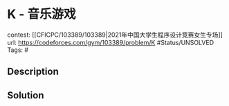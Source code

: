 # K - 音乐游戏

contest: [[CFICPC/103389/103389|2021年中国大学生程序设计竞赛女生专场]]
url: https://codeforces.com/gym/103389/problem/K
#Status/UNSOLVED
Tags: #

## Description

## Solution

